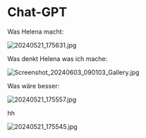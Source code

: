 # Chat-GPT

Was Helena macht:

![20240521_175631.jpg](https://github.com/Smudo82/Chat-GPT/assets/151757363/2fe2bd26-bc31-4997-8c36-63a979a608be)

Was denkt Helena was ich mache: 

![Screenshot_20240603_090103_Gallery.jpg](https://github.com/Smudo82/Chat-GPT/assets/151757363/f0aecab0-a6fa-469d-8de3-ae194f25a000)

Was wäre besser: 

![20240521_175557.jpg](https://github.com/Smudo82/Chat-GPT/assets/151757363/e6a4fcbc-7fb3-441a-b83f-7e5b72a2e2ee)

hh

![20240521_175545.jpg](https://github.com/Smudo82/Chat-GPT/assets/151757363/f0fd2e17-4bb6-4ad8-b78e-75a035474b62)
